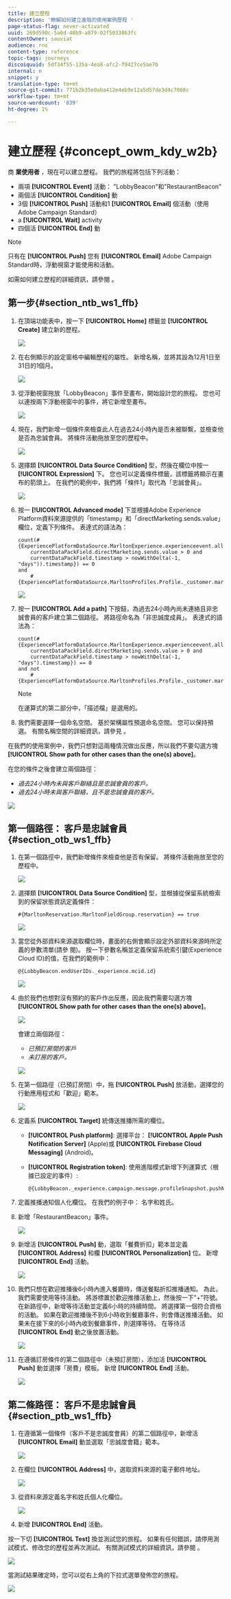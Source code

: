 ```yaml
---
title: 建立歷程
description: '瞭解如何建立進階的使用案例歷程 '
page-status-flag: never-activated
uuid: 269d590c-5a6d-40b9-a879-02f5033863fc
contentOwner: sauviat
audience: rns
content-type: reference
topic-tags: journeys
discoiquuid: 5df34f55-135a-4ea8-afc2-f9427ce5ae7b
internal: n
snippet: y
translation-type: tm+mt
source-git-commit: 771b2b35e0aba412e4eb9e12a5d57de3d4c7068c
workflow-type: tm+mt
source-wordcount: '839'
ht-degree: 1%

---
```



# 建立歷程 {#concept_owm_kdy_w2b}

商 **業使用者** ，現在可以建立歷程。 我們的旅程將包括下列活動：

* 兩項 **[!UICONTROL Event]** 活動： &quot;LobbyBeacon&quot;和&quot;RestaurantBeacon&quot;
* 兩個活 **[!UICONTROL Condition]** 動
* 3個 **[!UICONTROL Push]** 活動和1 **[!UICONTROL Email]** 個活動（使用Adobe Campaign Standard）
* a **[!UICONTROL Wait]** activity
* 四個活 **[!UICONTROL End]** 動

>[!NOTE]
>
>只有在 **[!UICONTROL Push]** 您有 **[!UICONTROL Email]** Adobe Campaign Standard時，浮動視窗才能使用和活動。

如需如何建立歷程的詳細資訊，請參閱 [](../building-journeys/journey.md)。

## 第一步{#section_ntb_ws1_ffb}

1. 在頂端功能表中，按一下 **[!UICONTROL Home]** 標籤並 **[!UICONTROL Create]** 建立新的歷程。

   ![](../assets/journey31.png)

1. 在右側顯示的設定窗格中編輯歷程的屬性。 新增名稱，並將其設為12月1日至31日的1個月。

   ![](../assets/journeyuc2_12.png)

1. 從浮動視窗拖放「LobbyBeacon」事件至畫布，開始設計您的旅程。 您也可以連按兩下浮動視窗中的事件，將它新增至畫布。

   ![](../assets/journeyuc2_13.png)

1. 現在，我們新增一個條件來檢查此人在過去24小時內是否未被聯繫，並檢查他是否為忠誠會員。 將條件活動拖放至您的歷程中。

   ![](../assets/journeyuc2_14.png)

1. 選擇類 **[!UICONTROL Data Source Condition]** 型，然後在欄位中按一 **[!UICONTROL Expression]** 下。 您也可以定義條件標籤，該標籤將顯示在畫布的箭頭上。 在我們的範例中，我們將「條件1」取代為「忠誠會員」。

   ![](../assets/journeyuc2_15.png)

1. 按一 **[!UICONTROL Advanced mode]** 下並根據Adobe Experience Platform資料來源提供的「timestamp」和「directMarketing.sends.value」欄位，定義下列條件。 表達式的語法為：

   ```
   count(#{ExperiencePlatformDataSource.MarltonExperience.experienceevent.all(
       currentDataPackField.directMarketing.sends.value > 0 and
       currentDataPackField.timestamp > nowWithDelta(-1, "days")).timestamp}) == 0
   and
       #{ExperiencePlatformDataSource.MarltonProfiles.Profile._customer.marlton.loyaltyMember}
   ```

   ![](../assets/journeyuc2_30.png)

1. 按一 **[!UICONTROL Add a path]** 下按鈕，為過去24小時內尚未連絡且非忠誠會員的客戶建立第二個路徑。 將路徑命名為「非忠誠度成員」。 表達式的語法為：

   ```
   count(#{ExperiencePlatformDataSource.MarltonExperience.experienceevent.all(
       currentDataPackField.directMarketing.sends.value > 0 and
       currentDataPackField.timestamp > nowWithDelta(-1, "days").timestamp}) == 0
   and not
       #{ExperiencePlatformDataSource.MarltonProfiles.Profile._customer.marlton.loyaltyMember}
   ```

   >[!NOTE]
   >
   >在運算式的第二部分中，「描述檔」是選用的。

1. 我們需要選擇一個命名空間。 基於架構屬性預選命名空間。 您可以保持預選。 有關名稱空間的詳細資訊，請參見 [](../event/selecting-the-namespace.md)。

在我們的使用案例中，我們只想對這兩種情況做出反應，所以我們不要勾選方塊 **[!UICONTROL Show path for other cases than the one(s) above]**。

在您的條件之後會建立兩個路徑：

* _過去24小時內未與客戶聯絡且是忠誠會員的客戶。_
* _過去24小時未與客戶聯絡，且不是忠誠會員的客戶。_

![](../assets/journeyuc2_16.png)

## 第一個路徑： 客戶是忠誠會員 {#section_otb_ws1_ffb}

1. 在第一個路徑中，我們新增條件來檢查他是否有保留。 將條件活動拖放至您的歷程中。

   ![](../assets/journeyuc2_17.png)

1. 選擇類 **[!UICONTROL Data Source Condition]** 型，並根據從保留系統檢索到的保留狀態資訊定義條件：

   ```
   #{MarltonReservation.MarltonFieldGroup.reservation} == true
   ```

   ![](../assets/journeyuc2_18.png)

1. 當您從外部資料來源選取欄位時，畫面的右側會顯示設定外部資料來源時所定義的參數清單(請參 [](../usecase/configuring-the-data-sources.md)閱)。 按一下參數名稱並定義保留系統索引鍵(Experience Cloud ID)的值，在我們的範例中：

   ```
   @{LobbyBeacon.endUserIDs._experience.mcid.id}
   ```

   ![](../assets/journeyuc2_19.png)

1. 由於我們也想對沒有預約的客戶作出反應，因此我們需要勾選方塊 **[!UICONTROL Show path for other cases than the one(s) above]**。

   ![](../assets/journeyuc2_20.png)

   會建立兩個路徑：

   * _已預訂房間的客戶_
   * _未訂房的客戶。_

   ![](../assets/journeyuc2_21.png)

1. 在第一個路徑（已預訂房間）中，拖 **[!UICONTROL Push]** 放活動，選擇您的行動應用程式和「歡迎」範本。

   ![](../assets/journeyuc2_22.png)

1. 定義系 **[!UICONTROL Target]** 統傳送推播所需的欄位。

   * **[!UICONTROL Push platform]**: 選擇平台： **[!UICONTROL Apple Push Notification Server]** (Apple)或 **[!UICONTROL Firebase Cloud Messaging]** (Android)。
   * **[!UICONTROL Registration token]**: 使用進階模式新增下列運算式（根據已設定的事件）:

      ```
      @{LobbyBeacon._experience.campaign.message.profileSnapshot.pushNotificationTokens.first().token}
      ```

1. 定義推播通知個人化欄位。 在我們的例子中： 名字和姓氏。

1. 新增「RestaurantBeacon」事件。

   ![](../assets/journeyuc2_23.png)

1. 新增活 **[!UICONTROL Push]** 動，選取「餐費折扣」範本並定義 **[!UICONTROL Address]** 和欄 **[!UICONTROL Personalization]** 位。 新增 **[!UICONTROL End]** 活動。

   ![](../assets/journeyuc2_24.png)

1. 我們只想在歡迎推播後6小時內進入餐廳時，傳送餐點折扣推播通知。 為此，我們需要使用等待活動。 將游標置於歡迎推播活動上，然後按一下&quot;+&quot;符號。 在新路徑中，新增等待活動並定義6小時的持續時間。 將選擇第一個符合資格的活動。 如果在歡迎推播後不到6小時收到餐廳事件，則會傳送推播活動。 如果未在接下來的6小時內收到餐廳事件，則選擇等待。 在等待活 **[!UICONTROL End]** 動之後放置活動。

   ![](../assets/journeyuc2_31.png)

1. 在遵循訂房條件的第二個路徑中（未預訂房間），添加活 **[!UICONTROL Push]** 動並選擇「房費」模板。 新增 **[!UICONTROL End]** 活動。

   ![](../assets/journeyuc2_25.png)

## 第二條路徑： 客戶不是忠誠會員{#section_ptb_ws1_ffb}

1. 在遵循第一個條件（客戶不是忠誠度會員）的第二個路徑中，新增活 **[!UICONTROL Email]** 動並選取「忠誠度會籍」範本。

   ![](../assets/journeyuc2_26.png)

1. 在欄位 **[!UICONTROL Address]** 中，選取資料來源的電子郵件地址。

   ![](../assets/journeyuc2_27.png)

1. 從資料來源定義名字和姓氏個人化欄位。

   ![](../assets/journeyuc2_28.png)

1. 新增 **[!UICONTROL End]** 活動。

按一下切 **[!UICONTROL Test]** 換並測試您的旅程。 如果有任何錯誤，請停用測試模式、修改您的歷程並再次測試。 有關測試模式的詳細資訊，請參閱 [](../building-journeys/testing-the-journey.md)。

![](../assets/journeyuc2_32bis.png)

當測試結果確定時，您可以從右上角的下拉式選單發佈您的旅程。

![](../assets/journeyuc2_32.png)
